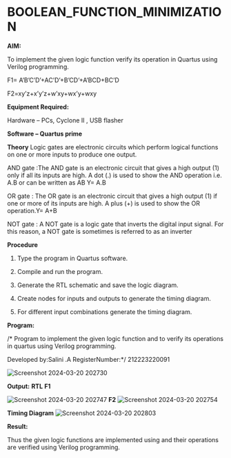 # BOOLEAN_FUNCTION_MINIMIZATION

**AIM:**

To implement the given logic function verify its operation in Quartus using Verilog programming.

F1= A’B’C’D’+AC’D’+B’CD’+A’BCD+BC’D 

F2=xy’z+x’y’z+w’xy+wx’y+wxy

**Equipment Required:**

Hardware – PCs, Cyclone II , USB flasher

**Software – Quartus prime**

**Theory**
Logic gates are electronic circuits which perform logical functions on one or more inputs to produce one output.

AND gate :The AND gate is an electronic circuit that gives a high output (1) only if all its inputs are high. A dot (.) is used to show the AND operation i.e. A.B or can be written as AB Y= A.B

OR gate : The OR gate is an electronic circuit that gives a high output (1) if one or more of its inputs are high. A plus (+) is used to show the OR operation.Y= A+B

NOT gate : A NOT gate is a logic gate that inverts the digital input signal. For this reason, a NOT gate is sometimes is referred to as an inverter

**Procedure**

1.	Type the program in Quartus software.

2.	Compile and run the program.

3.	Generate the RTL schematic and save the logic diagram.

4.	Create nodes for inputs and outputs to generate the timing diagram.

5.	For different input combinations generate the timing diagram.


**Program:**

/* Program to implement the given logic function and to verify its operations in quartus using Verilog programming. 

Developed by:Salini .A RegisterNumber:*/ 212223220091


![Screenshot 2024-03-20 202730](https://github.com/salinianbzhgan/BOOLEAN_FUNCTION_MINIMIZATION/assets/145742862/8c3a8126-ff4c-4327-a815-fe839b9612b2)

**Output:**
**RTL**
**F1**

![Screenshot 2024-03-20 202747](https://github.com/salinianbzhgan/BOOLEAN_FUNCTION_MINIMIZATION/assets/145742862/43eecb59-50db-4625-a740-4868eaa402d7)
**F2**
![Screenshot 2024-03-20 202754](https://github.com/salinianbzhgan/BOOLEAN_FUNCTION_MINIMIZATION/assets/145742862/bae49e4d-aa75-4adc-be4d-addc6533d1b3)

**Timing Diagram**
![Screenshot 2024-03-20 202803](https://github.com/salinianbzhgan/BOOLEAN_FUNCTION_MINIMIZATION/assets/145742862/43b59338-a714-48c5-ab7f-88f91f9a484c)


**Result:**

Thus the given logic functions are implemented using and their operations are verified using Verilog programming.

